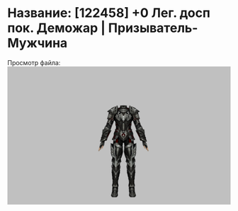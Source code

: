 # Название: [122458] +0 Лег. досп пок. Деможар | Призыватель-Мужчина

Просмотр файла:
![p080034.png](p080034.png)